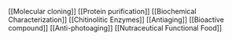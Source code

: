 [[Molecular cloning]]
[[Protein purification]]
[[Biochemical Characterization]]
[[Chitinolitic Enzymes]]
[[Antiaging]]
[[Bioactive compound]]
[[Anti-photoaging]]
[[Nutraceutical Functional Food]]
